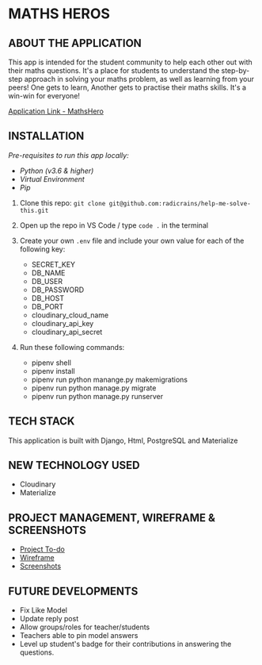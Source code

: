 # MATHS HEROS

## ABOUT THE APPLICATION
This app is intended for the student community to help each other out with their maths questions. It's a place for students to understand the step-by-step approach in solving your maths problem, as well as learning from your peers! One gets to learn, Another gets to practise their maths skills. It's a win-win for everyone!

[Application Link - MathsHero](https://mathshero.herokuapp.com/)


## INSTALLATION

*Pre-requisites to run this app locally:*
- *Python (v3.6 & higher)*
- *Virtual Environment*
- *Pip*

1. Clone this repo: ```git clone git@github.com:radicrains/help-me-solve-this.git```

2. Open up the repo in VS Code / type ```code .``` in the terminal

3. Create your own ```.env``` file  and include your own value for each of the following key:
    - SECRET_KEY
    - DB_NAME
    - DB_USER
    - DB_PASSWORD
    - DB_HOST
    - DB_PORT
    - cloudinary_cloud_name
    - cloudinary_api_key
    - cloudinary_api_secret

4. Run these following commands:
    - pipenv shell
    - pipenv install
    - pipenv run python manange.py makemigrations
    - pipenv run python manage.py migrate
    - pipenv run python manage.py runserver

## TECH STACK
This application is built with Django, Html, PostgreSQL and Materialize

## NEW TECHNOLOGY USED
- Cloudinary
- Materialize

## PROJECT MANAGEMENT, WIREFRAME & SCREENSHOTS
- [Project To-do](https://github.com/radicrains/help-me-solve-this/projects)
- [Wireframe](https://drive.google.com/file/d/1JP-1glPPEHVSNaCXO-WZ3D35v69rFnVE/view?usp=sharing)
- [Screenshots](https://drive.google.com/file/d/1HP_MgBAnq5BnDDbKJ3gEZw_c4K0mYRFG/view?usp=sharing)

## FUTURE DEVELOPMENTS
- Fix Like Model
- Update reply post
- Allow groups/roles for teacher/students
- Teachers able to pin model answers
- Level up student's badge for their contributions in answering the questions.
